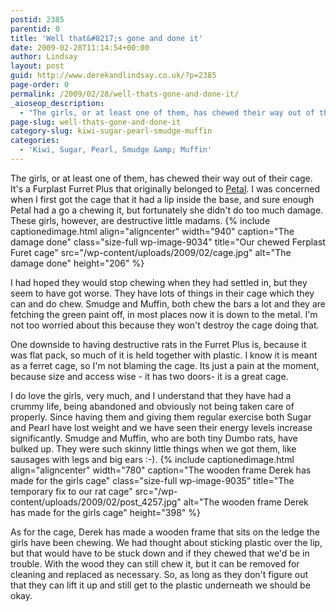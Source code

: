 ```yaml
---
postid: 2385
parentid: 0
title: 'Well that&#8217;s gone and done it'
date: 2009-02-28T11:14:54+00:00
author: Lindsay
layout: post
guid: http://www.derekandlindsay.co.uk/?p=2385
page-order: 0
permalink: /2009/02/28/well-thats-gone-and-done-it/
_aioseop_description:
  - "The girls, or at least one of them, has chewed their way out of their cage. It's a Furplast Furret Plus that originally belonged to Petal."
page-slug: well-thats-gone-and-done-it
category-slug: kiwi-sugar-pearl-smudge-muffin
categories:
  - 'Kiwi, Sugar, Pearl, Smudge &amp; Muffin'
---
```

The girls, or at least one of them, has chewed their way out of their cage. It's a Furplast Furret Plus that originally belonged to [Petal](/petal "Petal"). I was concerned when I first got the cage that it had a lip inside the base, and sure enough Petal had a go a chewing it, but fortunately she didn't do too much damage. These girls, however, are destructive little madams. {% include captionedimage.html align="aligncenter" width="940" caption="The damage done" class="size-full wp-image-9034" title="Our chewed Ferplast Furet cage" src="/wp-content/uploads/2009/02/cage.jpg" alt="The damage done" height="206" %} 

I had hoped they would stop chewing when they had settled in, but they seem to have got worse. They have lots of things in their cage which they can and do chew. Smudge and Muffin, both chew the bars a lot and they are fetching the green paint off, in most places now it is down to the metal. I'm not too worried about this because they won't destroy the cage doing that.

One downside to having destructive rats in the Furret Plus is, because it was flat pack, so much of it is held together with plastic. I know it is meant as a ferret cage, so I'm not blaming the cage. Its just a pain at the moment, because size and access wise - it has two doors- it is a great cage.

I do love the girls, very much, and I understand that they have had a crummy life, being abandoned and obviously not being taken care of properly. Since having them and giving them regular exercise both Sugar and Pearl have lost weight and we have seen their energy levels increase significantly. Smudge and Muffin, who are both tiny Dumbo rats, have bulked up. They were such skinny little things when we got them, like sausages with legs and big ears :-). {% include captionedimage.html align="aligncenter" width="780" caption="The wooden frame Derek has made for the girls cage" class="size-full wp-image-9035" title="The temporary fix to our rat cage" src="/wp-content/uploads/2009/02/post_4257.jpg" alt="The wooden frame Derek has made for the girls cage" height="398" %} 

As for the cage, Derek has made a wooden frame that sits on the ledge the girls have been chewing. We had thought about sticking plastic over the lip, but that would have to be stuck down and if they chewed that we'd be in trouble. With the wood they can still chew it, but it can be removed for cleaning and replaced as necessary. So, as long as they don't figure out that they can lift it up and still get to the plastic underneath we should be okay.